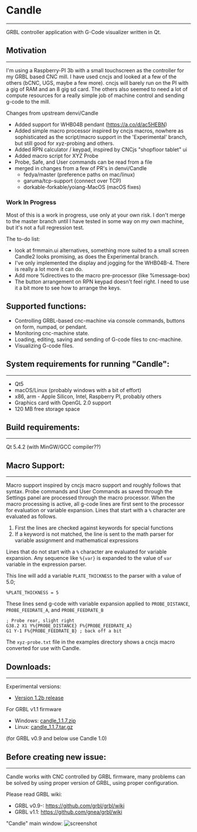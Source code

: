 # Candle
-----------
GRBL controller application with G-Code visualizer written in Qt.

## Motivation
-----------
I'm using a Raspberry-PI 3b with a small touchscreen as the controller
for my GRBL based CNC mill.  I have used cncjs and looked at a few of
the others (bCNC, UGS, maybe a few more).  cncjs will barely run on
the PI with a gig of RAM and an 8 gig sd card.  The others also seemed
to need a lot of compute resources for a really simple job of machine
control and sending g-code to the mill.

Changes from upstream denvi/Candle
* Added support for WHB04B pendant (https://a.co/d/ac5HEBN)
* Added simple macro processor inspired by cncjs macros, nowhere as
  sophisticated as the script/macro support in the 'Experimental'
  branch, but still good for xyz-probing and others.
* Added RPN calculator / keypad, inspired by CNCjs "shopfloor tablet" ui
* Added macro script for XYZ Probe
* Probe, Safe, and User commands can be read from a file
* merged in changes from a few of PR's in denvi/Candle
  * fedya/master (preference paths on mac/linux)
  * garuma/tcp-support (connect over TCP)
  * dorkable-forkable/yoiang-MacOS (macOS fixes)

### Work In Progress
Most of this is a work in progress, use only at your own risk.  I don't merge to the master branch until I have tested in some way on my own machine, but it's not a full regression test.

The to-do list:
* look at frmmain.ui alternatives, something more suited to a small screen
   Candle2 looks promising, as does the Experimental branch.
* I've only implemented the display and jogging for the WHB04B-4.  There is really a lot more it can do.
* Add more %directives to the macro pre-processor (like %message-box)
* The button arrangement on RPN keypad doesn't feel right.  I need to use it a bit more to see how to arrange the keys.

## Supported functions:
* Controlling GRBL-based cnc-machine via console commands, buttons on form, numpad, or pendant.
* Monitoring cnc-machine state.
* Loading, editing, saving and sending of G-code files to cnc-machine.
* Visualizing G-code files.

## System requirements for running "Candle":
-------------------
* Qt5
* macOS/Linux (probably windows with a bit of effort)
* x86, arm - Apple Silicon, Intel, Raspberry PI, probably others
* Graphics card with OpenGL 2.0 support
* 120 MB free storage space

## Build requirements:
------------------
Qt 5.4.2 (with MinGW/GCC compiler??)

## Macro Support:
-------------

Macro support inspired by cncjs macro support and roughly follows that
syntax.  Probe commands and User Commands as saved through the
Settings panel are processed through the macro processor.  When the
macro processing is active, all g-code lines are first sent to the
processor for evaluation or variable expansion.   Lines that start
with a `%` character are evaluated as follows.

  1. First the lines are checked against keywords for special
 functions
  2. If a keyword is not matched, the line is sent to the math parser for variable
assignment and mathematical expressions

Lines that do not start with a `%` character are evaluated for
variable expansion.  Any sequence like `%{var}`  is expanded to the
value of `var` variable in the expression parser.

This line will add a variable `PLATE_THICKNESS` to the parser with a
value of 5.0;

```
%PLATE_THICKNESS = 5
```

These lines send g-code with variable expansion applied to
`PROBE_DISTANCE`, `PROBE_FEEDRATE_A`, and `PROBE_FEEDRATE_B`

```
; Probe rear, slight right
G38.2 X1 Y%{PROBE_DISTANCE} F%{PROBE_FEEDRATE_A}
G1 Y-1 F%{PROBE_FEEDRATE_B} ; back off a bit
```

The `xyz-probe.txt` file in the examples directory shows a cncjs macro
converted for use with Candle.

## Downloads:
----------
Experimental versions:

* [Version 1.2b release](https://github.com/Denvi/Candle/releases/tag/v1.2b)


For GRBL v1.1 firmware

* Windows: [candle_1.1.7.zip](https://github.com/Denvi/Candle/releases/download/v1.1/Candle_1.1.7.zip)
* Linux: [candle_1.1.7.tar.gz](https://github.com/Denvi/Candle/releases/download/v1.1/Candle_1.1.7.tar.gz)

(for GRBL v0.9 and below use Candle 1.0)

## Before creating new issue:
------
Candle works with CNC controlled by GRBL firmware, many problems can be solved by using proper version of GRBL, using proper configuration.

Please read GRBL wiki: 
- GRBL v0.9-: https://github.com/grbl/grbl/wiki
- GRBL v1.1: https://github.com/gnea/grbl/wiki

"Candle" main window:
![screenshot](/screenshots/screenshot_heightmap_original.png)
